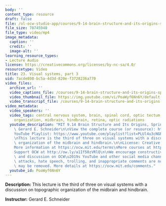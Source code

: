 ```yaml
---
body: ''
content_type: resource
draft: false
file: /ol-ocw-studio-app/courses/9-14-brain-structure-and-its-origins-spring-2014/mit9_14s14_lec23_360p_16_9.mp4
file_size: 70745940
file_type: video/mp4
image_metadata:
  caption: ''
  credit: ''
  image-alt: ''
learning_resource_types:
- Lecture Audio
license: https://creativecommons.org/licenses/by-nc-sa/4.0/
resourcetype: Video
title: 23. Visual systems, part 3
uid: 7acde808-bc5a-4d3d-820e-f3728236a770
video_files:
  archive_url: ''
  video_captions_file: /courses/9-14-brain-structure-and-its-origins-spring-2014/mit9_14s14_lec23_captions.vtt
  video_thumbnail_file: https://img.youtube.com/vi/PoaWyf6Nn6Y/default.jpg
  video_transcript_file: /courses/9-14-brain-structure-and-its-origins-spring-2014/mit9_14s14_lec23_transcript.pdf
video_metadata:
  video_speakers: ''
  video_tags: central nervous system, brain, spinal cord, optic tectum, topographic
    organization, midbrain, hindbrain, retina, optic radiations
  youtube_description: "MIT 9.14 Brain Structure and Its Origins, Spring 2014\nInstructor:\
    \ Gerard E. Schneider\n\nView the complete course (or resource): https://ocw.mit.edu/9-14S14\n\
    YouTube Playlist: https://www.youtube.com/playlist?list=PLUl4u3cNGP62ABe0O-0qtaHHxyKQi1ZwR\n\
    \nThis lecture is the third of three on visual systems with a discussion on topographic\
    \ organization of the midbrain and hindbrain.\n\nLicense: Creative Commons BY-NC-SA\n\
    More information at https://ocw.mit.edu/terms\nMore courses at https://ocw.mit.edu\n\
    Support OCW at http://ow.ly/a1If50zVRlQ\n\nWe encourage constructive comments\
    \ and discussion on OCW\u2019s YouTube and other social media channels. Personal\
    \ attacks, hate speech, trolling, and inappropriate comments are not allowed and\
    \ may be removed. More details at https://ocw.mit.edu/comments."
  youtube_id: PoaWyf6Nn6Y
---
```

**Description:** This lecture is the third of three on visual systems with a discussion on topographic organization of the midbrain and hindbrain.

**Instructor:** Gerard E. Schneider